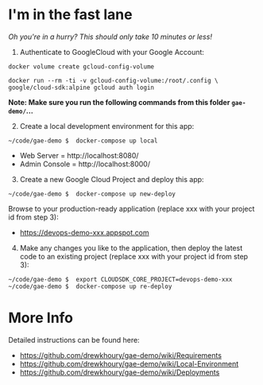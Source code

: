 # I'm in the fast lane

*Oh you're in a hurry? This should only take 10 minutes or less!*

1) Authenticate to GoogleCloud with your Google Account:
```
docker volume create gcloud-config-volume

docker run --rm -ti -v gcloud-config-volume:/root/.config \
google/cloud-sdk:alpine gcloud auth login
```

**Note: Make sure you run the following commands from this folder `gae-demo/`...**

2) Create a local development environment for this app:
```
~/code/gae-demo $  docker-compose up local
```

- Web Server = http://localhost:8080/
- Admin Console = http://localhost:8000/

3) Create a new Google Cloud Project and deploy this app:
```
~/code/gae-demo $  docker-compose up new-deploy
```

Browse to your production-ready application (replace xxx with your project id from step 3):
- https://devops-demo-xxx.appspot.com

4) Make any changes you like to the application, then deploy the latest code to an existing project (replace xxx with your project id from step 3):
```
~/code/gae-demo $  export CLOUDSDK_CORE_PROJECT=devops-demo-xxx
~/code/gae-demo $  docker-compose up re-deploy
```

# More Info

Detailed instructions can be found here:

- https://github.com/drewkhoury/gae-demo/wiki/Requirements
- https://github.com/drewkhoury/gae-demo/wiki/Local-Environment
- https://github.com/drewkhoury/gae-demo/wiki/Deployments
